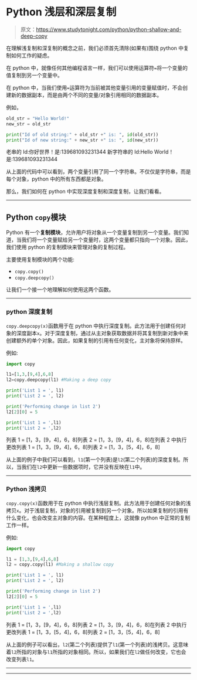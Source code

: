 # Python 浅层和深层复制

> 原文：<https://www.studytonight.com/python/python-shallow-and-deep-copy>

在理解浅复制和深复制的概念之前，我们必须首先清除(如果有)围绕 python 中复制如何工作的疑虑。

在 python 中，就像任何其他编程语言一样，我们可以使用运算符`=`将一个变量的值复制到另一个变量中。

在 python 中，当我们使用`=`运算符为当前被其他变量引用的变量赋值时，不会创建新的数据副本，而是由两个不同的变量/对象引用相同的数据副本。

例如，

```py
old_str = "Hello World!"
new_str = old_str

print("Id of old string:" + old_str +" is: ", id(old_str))
print("Id of new string:" + new_str +" is: ", id(new_str)) 
```

老串的 Id:你好世界！是:139681093231344 新字符串的 Id:Hello World！是:139681093231344

从上面的代码中可以看到，两个变量引用了同一个字符串。不仅仅是字符串，而是每个对象，python 中的所有东西都是对象。

那么，我们如何在 python 中实现深度复制和深度复制，让我们看看。

* * *

## Python `copy`模块

Python 有一个**复制模块**，允许用户将对象从一个变量复制到另一个变量。我们知道，当我们将一个变量赋给另一个变量时，这两个变量都只指向一个对象。因此，我们使用 python 的复制模块来管理对象的复制过程。

主要使用复制模块的两个功能:

*   `copy.copy()`
*   `copy.deepcopy()`

让我们一个接一个地理解如何使用这两个函数。

* * *

### python 深度复制

`copy.deepcopy(x)`函数用于在 python 中执行深度复制。此方法用于创建任何对象的深度副本`x`。对于深度复制，通过从主对象获取数据并将其复制到新对象中来创建额外的单个对象。因此，如果复制的引用有任何变化，主对象将保持原样。

例如:

```py
import copy

l1=[1,3,[9,4],6,8]
l2=copy.deepcopy(l1) #Making a deep copy

print('List 1 = ', l1)
print('List 2 = ', l2)

print('Performing change in list 2')
l2[2][0] = 5

print('List 1 = ',l1)
print('List 2 = ',l2)
```

列表 1 = [1，3，[9，4]，6，8]列表 2 = [1，3，[9，4]，6，8]在列表 2 中执行更改列表 1 = [1，3，[9，4]，6，8]列表 2 = [1，3，[5，4]，6，8]

从上面的例子中我们可以看到，`l1`(第一个列表)是`l2`(第二个列表)的深度复制。所以，当我们在`l2`中更新一些数据项时，它并没有反映在`l1`中。

* * *

### Python 浅拷贝

`copy.copy(x)`函数用于在 python 中执行浅层复制。此方法用于创建任何对象的浅拷贝`x`。对于浅层复制，对象的引用被复制到另一个对象。所以如果复制的引用有什么变化，也会改变主对象的内容。在某种程度上，这就像 python 中正常的复制工作一样。

例如:

```py
import copy

l1 = [1,3,[9,4],6,8]
l2 = copy.copy(l1) #Making a shallow copy

print('List 1 = ', l1)
print('List 2 = ', l2)

print('Performing change in list 2')
l2[2][0] = 5

print('List 1 = ',l1)
print('List 2 = ',l2) 
```

列表 1 = [1，3，[9，4]，6，8]列表 2 = [1，3，[9，4]，6，8]在列表 2 中执行更改列表 1 = [1，3，[5，4]，6，8]列表 2 = [1，3，[5，4]，6，8]

从上面的例子可以看出，`l2`(第二个列表)提供了`l1`(第一个列表)的浅拷贝。这意味着`l2`所指的对象与`l1`所指的对象相同。所以，如果我们在`l2`做任何改变，它也会改变列表`l1`。

* * *

* * *